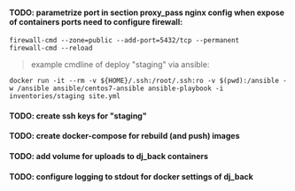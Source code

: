 #### TODO: parametrize port in section proxy_pass nginx config when expose of containers ports need to configure firewall:

    firewall-cmd --zone=public --add-port=5432/tcp --permanent
    firewall-cmd --reload


> example cmdline of deploy "staging" via ansible:

    docker run -it --rm -v ${HOME}/.ssh:/root/.ssh:ro -v $(pwd):/ansible -w /ansible ansible/centos7-ansible ansible-playbook -i inventories/staging site.yml


#### TODO: create ssh keys for "staging"

#### TODO: create docker-compose for rebuild (and push) images

#### TODO: add volume for uploads to dj_back containers

#### TODO: configure logging to stdout for docker settings of dj_back

